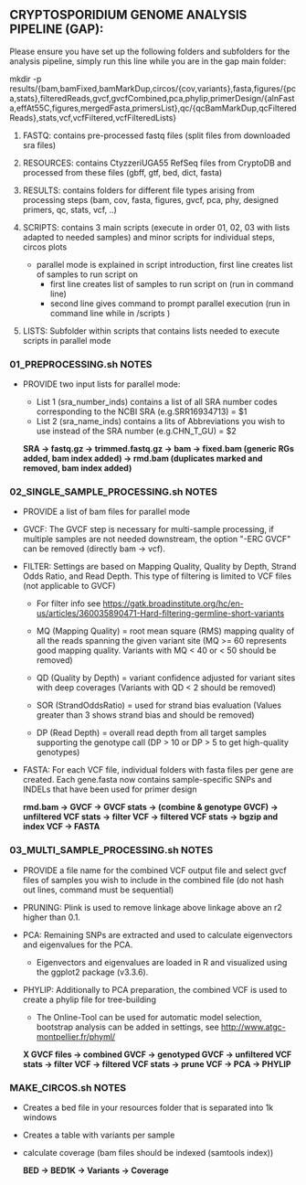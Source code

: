 ## CRYPTOSPORIDIUM GENOME ANALYSIS PIPELINE (GAP):

Please ensure you have set up the following folders and subfolders for the analysis pipeline, simply run this line while you are in the gap main folder:

mkdir -p results/{bam,bamFixed,bamMarkDup,circos/{cov,variants},fasta,figures/{pca,stats},filteredReads,gvcf,gvcfCombined,pca,phylip,primerDesign/{alnFasta,effAt55C,figures,mergedFasta,primersList},qc/{qcBamMarkDup,qcFilteredReads},stats,vcf,vcfFiltered,vcfFilteredLists} 

1. FASTQ: contains pre-processed fastq files (split files from downloaded sra files)
2. RESOURCES: contains CtyzzeriUGA55 RefSeq files from CryptoDB and processed from these files (gbff, gtf, bed, dict, fasta)
3. RESULTS: contains folders for different file types arising from processing steps (bam, cov, fasta, figures, gvcf, pca, phy, designed primers, qc, stats, vcf, ..)
4. SCRIPTS: contains 3 main scripts (execute in order 01, 02, 03 with lists adapted to needed samples) and minor scripts for individual steps, circos plots
	- parallel mode is explained in script introduction, first line creates list of samples to run script on
		- first line creates list of samples to run script on (run in command line)
		- second line gives command to prompt parallel execution (run in command line while in /scripts )

5. LISTS: Subfolder within scripts that contains lists needed to execute scripts in parallel mode


### 01_PREPROCESSING.sh NOTES ###########################################################################################################################################

- PROVIDE two input lists for parallel mode:
	- List 1 (sra_number_inds) contains a list of all SRA number codes corresponding to the NCBI SRA (e.g.SRR16934713) = $1
	- List 2 (sra_name_inds) contains a lits of Abbreviations you wish to use instead of the SRA number (e.g.CHN_T_GU) = $2


    **SRA -> fastq.gz -> trimmed.fastq.gz -> bam -> fixed.bam (generic RGs added, bam index added) -> rmd.bam (duplicates marked and removed, bam index added)**


### 02_SINGLE_SAMPLE_PROCESSING.sh NOTES ################################################################################################################################

- PROVIDE a  list of bam files for parallel mode

- GVCF:	The GVCF step is necessary for multi-sample processing, if multiple samples are not needed downstream, the option "-ERC GVCF" can be removed (directly bam -> vcf).

- FILTER: Settings are based on Mapping Quality, Quality by Depth, Strand Odds Ratio, and Read Depth. This type of filtering is limited to VCF files (not applicable to GVCF)
  - For filter info see https://gatk.broadinstitute.org/hc/en-us/articles/360035890471-Hard-filtering-germline-short-variants
		
  - MQ (Mapping Quality)  = root mean square (RMS) mapping quality of all the reads spanning the given variant site (MQ >= 60 represents good mapping quality. Variants with MQ < 40 or < 50 should be removed)
  - QD (Quality by Depth) = variant confidence adjusted for variant sites with deep coverages (Variants with QD < 2 should be removed)
  - SOR (StrandOddsRatio) = used for strand bias evaluation (Values greater than 3 shows strand bias and should be removed)
  - DP (Read Depth) = overall read depth from all target samples supporting the genotype call (DP > 10 or DP > 5 to get high-quality genotypes)


- FASTA: For each VCF file, individual folders with fasta files per gene are created. Each gene.fasta now contains sample-specific SNPs and INDELs that have been used for primer design


    **rmd.bam -> GVCF -> GVCF stats -> (combine & genotype GVCF) -> unfiltered VCF stats -> filter VCF -> filtered VCF stats -> bgzip and index VCF -> FASTA**


### 03_MULTI_SAMPLE_PROCESSING.sh NOTES #################################################################################################################################

- PROVIDE a file name for the combined VCF output file and select gvcf files of samples you wish to include in the combined file (do not hash out lines, command must be sequential)

- PRUNING: Plink is used to remove linkage above linkage above an r2 higher than 0.1. 

- PCA: Remaining SNPs are extracted and used to calculate eigenvectors and eigenvalues for the PCA.
	- Eigenvectors and eigenvalues are loaded in R and visualized using the ggplot2 package (v3.3.6).

- PHYLIP: Additionally to PCA preparation, the combined VCF is used to create a phylip file for tree-building
	- The Online-Tool can be used for automatic model selection, bootstrap analysis can be added in settings, see http://www.atgc-montpellier.fr/phyml/



    **X GVCF files -> combined GVCF -> genotyped GVCF -> unfiltered VCF stats -> filter VCF -> filtered VCF stats -> prune VCF -> PCA -> PHYLIP**

### MAKE_CIRCOS.sh NOTES ################################################################################################################################################


- Creates a bed file in your resources folder that is separated into 1k windows
- Creates a table with variants per sample
- calculate coverage (bam files should be indexed (samtools index))

    **BED -> BED1K -> Variants -> Coverage**


